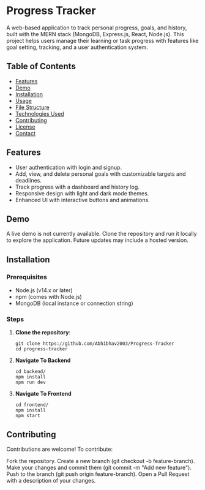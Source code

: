 # Progress Tracker

A web-based application to track personal progress, goals, and history, built with the MERN stack (MongoDB, Express.js, React, Node.js). This project helps users manage their learning or task progress with features like goal setting, tracking, and a user authentication system.

## Table of Contents
- [Features](#features)
- [Demo](#demo)
- [Installation](#installation)
- [Usage](#usage)
- [File Structure](#file-structure)
- [Technologies Used](#technologies-used)
- [Contributing](#contributing)
- [License](#license)
- [Contact](#contact)

## Features
- User authentication with login and signup.
- Add, view, and delete personal goals with customizable targets and deadlines.
- Track progress with a dashboard and history log.
- Responsive design with light and dark mode themes.
- Enhanced UI with interactive buttons and animations.

## Demo
A live demo is not currently available. Clone the repository and run it locally to explore the application. Future updates may include a hosted version.

## Installation

### Prerequisites
- Node.js (v14.x or later)
- npm (comes with Node.js)
- MongoDB (local instance or connection string)

### Steps
1. **Clone the repository**:
   ```
   git clone https://github.com/Abhibhav2003/Progress-Tracker
   cd progress-tracker
   ```
2. **Navigate To Backend**
   ```
   cd backend/
   npm install
   npm run dev
   ```

3. **Navigate To Frontend**
   ```
   cd frontend/ 
   npm install
   npm start
   ```


## Contributing
Contributions are welcome! To contribute:

Fork the repository.
Create a new branch (git checkout -b feature-branch).
Make your changes and commit them (git commit -m "Add new feature").
Push to the branch (git push origin feature-branch).
Open a Pull Request with a description of your changes.